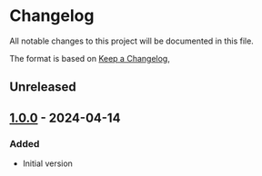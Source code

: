 # Changelog
All notable changes to this project will be documented in this file.

The format is based on [Keep a Changelog](https://keepachangelog.com/en/1.0.0/),

## Unreleased

## [1.0.0] - 2024-04-14

### Added
- Initial version

[1.0.0]: https://github.com/gershnik/MbedNanoTLS/releases/v1.0.0
